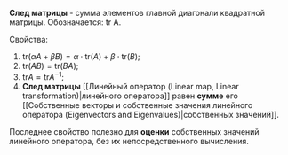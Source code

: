 **След матрицы** - сумма элементов главной диагонали квадратной матрицы. Обозначается: tr A.

Свойства:
1. $\text{tr}(\alpha A + \beta B) = \alpha\cdot\text{tr}(A) + \beta\cdot\text{tr}(B)$;
2. $\text{tr}(AB) = \text{tr}(BA)$;
3. $\text{tr}A = \text{tr}A^{-1}$;
4. **След матрицы** [[Линейный оператор (Linear map, Linear transformation)|линейного оператора]] равен **сумме** его [[Собственные векторы и собственные значения линейного оператора (Eigenvectors and Eigenvalues)|собственных значений]].

Последнее свойство полезно для **оценки** собственных значений линейного оператора, без их непосредственного вычисления.